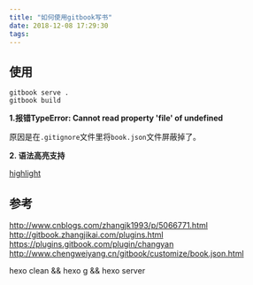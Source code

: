 ```yaml
---
title: "如何使用gitbook写书"
date: 2018-12-08 17:29:30
tags:
---
```


## 使用

```bsh
gitbook serve .
gitbook build
```

**1.报错TypeError: Cannot read property 'file' of undefined**

原因是在`.gitignore`文件里将`book.json`文件屏蔽掉了。

**2. 语法高亮支持**

[highlight](https://highlightjs.org/static/demo/)

## 参考
http://www.cnblogs.com/zhangjk1993/p/5066771.html
http://gitbook.zhangjikai.com/plugins.html
https://plugins.gitbook.com/plugin/changyan
http://www.chengweiyang.cn/gitbook/customize/book.json.html


hexo clean && hexo g && hexo server
